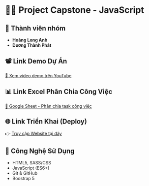 # 🧑‍💻 Project Capstone - JavaScript

## 👥 Thành viên nhóm

- **Hoàng Long Anh**
- **Dương Thành Phát**

## 📽️ Link Demo Dự Án

[🔗 Xem video demo trên YouTube](https://www.youtube.com/watch?v=szY4A718jEM)

## 📊 Link Excel Phân Chia Công Việc

[📁 Google Sheet - Phân chia task công việc](https://docs.google.com/spreadsheets/d/1qoihfKBHaT6WafiyfVob-kDE_sOWOIE52uS7jGKqLaw/edit?gid=0#gid=0)

## 🌐 Link Triển Khai (Deploy)

👉 [Truy cập Website tại đây](https://capstone-product-management.vercel.app/home.html)

## 🚀 Công Nghệ Sử Dụng

- HTML5, SASS/CSS
- JavaScript (ES6+)
- Git & GitHub
- Boostrap 5

